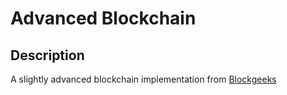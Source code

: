 # Advanced Blockchain

## Description
A slightly advanced blockchain implementation from [Blockgeeks](https://blockgeeks.com/guides/code-a-bitcoin-blockchain-in-javascript/)